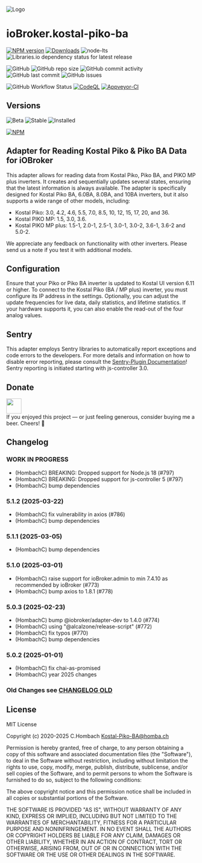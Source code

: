 ![Logo](admin/picoba.png)

# ioBroker.kostal-piko-ba

[![NPM version](https://img.shields.io/npm/v/iobroker.kostal-piko-ba.svg)](https://www.npmjs.com/package/iobroker.kostal-piko-ba)
[![Downloads](https://img.shields.io/npm/dm/iobroker.kostal-piko-ba?label=npm%20downloads&style=flat-square)](https://www.npmjs.com/package/iobroker.kostal-piko-ba)
![node-lts](https://img.shields.io/node/v-lts/iobroker.kostal-piko-ba?style=flat-square)
![Libraries.io dependency status for latest release](https://img.shields.io/librariesio/release/npm/iobroker.kostal-piko-ba?label=npm%20dependencies&style=flat-square)

![GitHub](https://img.shields.io/github/license/hombach/iobroker.kostal-piko-ba?style=flat-square)
![GitHub repo size](https://img.shields.io/github/repo-size/hombach/iobroker.kostal-piko-ba?logo=github&style=flat-square)
![GitHub commit activity](https://img.shields.io/github/commit-activity/m/hombach/iobroker.kostal-piko-ba?logo=github&style=flat-square)
![GitHub last commit](https://img.shields.io/github/last-commit/hombach/iobroker.kostal-piko-ba?logo=github&style=flat-square)
![GitHub issues](https://img.shields.io/github/issues/hombach/iobroker.kostal-piko-ba?logo=github&style=flat-square)

![GitHub Workflow Status](https://img.shields.io/github/actions/workflow/status/hombach/iobroker.kostal-piko-ba/test-and-release.yml?branch=main&logo=github&style=flat-square)
[![CodeQL](https://github.com/hombach/ioBroker.kostal-piko-ba/actions/workflows/codeql-analysis.yml/badge.svg)](https://github.com/hombach/ioBroker.kostal-piko-ba/actions/workflows/codeql-analysis.yml)
[![Appveyor-CI](https://ci.appveyor.com/api/projects/status/github/hombach/ioBroker.kostal-piko-ba?branch=master&svg=true)](https://ci.appveyor.com/project/hombach/iobroker-kostal-piko-ba)

## Versions

![Beta](https://img.shields.io/npm/v/iobroker.kostal-piko-ba.svg?color=red&label=beta)
![Stable](https://iobroker.live/badges/kostal-piko-ba-stable.svg)
![Installed](https://iobroker.live/badges/kostal-piko-ba-installed.svg)

[![NPM](https://nodei.co/npm/iobroker.kostal-piko-ba.png?downloads=true)](https://nodei.co/npm/iobroker.kostal-piko-ba/)

## Adapter for Reading Kostal Piko & Piko BA Data for iOBroker

This adapter allows for reading data from Kostal Piko, Piko BA, and PIKO MP plus inverters.
It creates and sequentially updates several states, ensuring that the latest information is always available.
The adapter is specifically designed for Kostal Piko BA, 6.0BA, 8.0BA, and 10BA inverters, but it also supports a wide range of other models, including:

- Kostal Piko: 3.0, 4.2, 4.6, 5.5, 7.0, 8.5, 10, 12, 15, 17, 20, and 36.
- Kostal PIKO MP: 1.5, 3.0, 3.6.
- Kostal PIKO MP plus: 1.5-1, 2.0-1, 2.5-1, 3.0-1, 3.0-2, 3.6-1, 3.6-2 and 5.0-2.

We appreciate any feedback on functionality with other inverters. Please send us a note if you test it with additional models.

## Configuration

Ensure that your Piko or Piko BA inverter is updated to Kostal UI version 6.11 or higher.
To connect to the Kostal Piko (BA / MP plus) inverter, you must configure its IP address in the settings.
Optionally, you can adjust the update frequencies for live data, daily statistics, and lifetime statistics.
If your hardware supports it, you can also enable the read-out of the four analog values.

## Sentry

This adapter employs Sentry libraries to automatically report exceptions and code errors to the developers. For more details and information on how to disable error reporting, please consult the [Sentry-Plugin Documentation](https://github.com/ioBroker/plugin-sentry#plugin-sentry)! Sentry reporting is initiated starting with js-controller 3.0.

## Donate

<a href="https://www.paypal.com/donate/?hosted_button_id=XFFBB332R4RCQ"><img src="https://raw.githubusercontent.com/Hombach/ioBroker.tibberlink/main/docu/bluePayPal.svg" height="40"></a>  
If you enjoyed this project — or just feeling generous, consider buying me a beer. Cheers! :beers:

## Changelog

### **WORK IN PROGRESS**

- (HombachC) BREAKING: Dropped support for Node.js 18 (#797)
- (HombachC) BREAKING: Dropped support for js-controller 5 (#797)
- (HombachC) bump dependencies

### 5.1.2 (2025-03-22)

- (HombachC) fix vulnerability in axios (#786)
- (HombachC) bump dependencies

### 5.1.1 (2025-03-05)

- (HombachC) bump dependencies

### 5.1.0 (2025-03-01)

- (HombachC) raise support for ioBroker.admin to min 7.4.10 as recommended by ioBroker (#773)
- (HombachC) bump axios to 1.8.1 (#778)

### 5.0.3 (2025-02-23)

- (HombachC) bump @iobroker/adapter-dev to 1.4.0 (#774)
- (HombachC) using "@alcalzone/release-script" (#772)
- (HombachC) fix typos (#770)
- (HombachC) bump dependencies

### 5.0.2 (2025-01-01)

- (HombachC) fix chai-as-promised
- (HombachC) year 2025 changes

### Old Changes see [CHANGELOG OLD](CHANGELOG_OLD.md)

## License

MIT License

Copyright (c) 2020-2025 C.Hombach <Kostal-Piko-BA@homba.ch>

Permission is hereby granted, free of charge, to any person obtaining a copy
of this software and associated documentation files (the "Software"), to deal
in the Software without restriction, including without limitation the rights
to use, copy, modify, merge, publish, distribute, sublicense, and/or sell
copies of the Software, and to permit persons to whom the Software is
furnished to do so, subject to the following conditions:

The above copyright notice and this permission notice shall be included in all
copies or substantial portions of the Software.

THE SOFTWARE IS PROVIDED "AS IS", WITHOUT WARRANTY OF ANY KIND, EXPRESS OR
IMPLIED, INCLUDING BUT NOT LIMITED TO THE WARRANTIES OF MERCHANTABILITY,
FITNESS FOR A PARTICULAR PURPOSE AND NONINFRINGEMENT. IN NO EVENT SHALL THE
AUTHORS OR COPYRIGHT HOLDERS BE LIABLE FOR ANY CLAIM, DAMAGES OR OTHER
LIABILITY, WHETHER IN AN ACTION OF CONTRACT, TORT OR OTHERWISE, ARISING FROM,
OUT OF OR IN CONNECTION WITH THE SOFTWARE OR THE USE OR OTHER DEALINGS IN THE
SOFTWARE.
